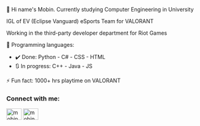 👋 Hi name's Mobin. Currently studying Computer Engineering in University

IGL of EV (Eclipse Vanguard) eSports Team for VALORANT

Working in the third-party developer department for Riot Games

🌱 Programming languages:
- ✔️ Done: Python - C# - CSS - HTML
- 🔃 In progress: C++ - Java - JS

⚡ Fun fact: 1000+ hrs playtime on VALORANT

<h3 align="left">Connect with me:</h3>
<p align="left">
<a href="https://instagram.com/mobinmardiofficial" target="blank"><img align="center" src="https://raw.githubusercontent.com/rahuldkjain/github-profile-readme-generator/master/src/images/icons/Social/instagram.svg" alt="mobinmardiofficial" height="30" width="40" /></a>
<a href="https://dev.to/mobinmardi" target="blank"><img align="center" src="https://dev-to-uploads.s3.amazonaws.com/uploads/articles/8j7kvp660rqzt99zui8e.png" alt="mobinmardi" height="30" width="40" /></a>
</p>
<!---
MobinMardi/MobinMardi is a ✨ special ✨ repository because its `README.md` (this file) appears on your GitHub profile.
You can click the Preview link to take a look at your changes.
--->
